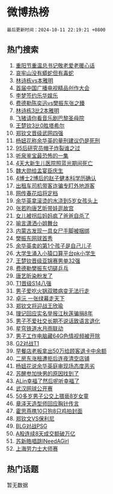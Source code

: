 # 微博热榜

`最后更新时间：2024-10-11 22:19:21 +0800`

## 热门搜索

1. [重阳节重温总书记敬老爱老暖心话](https://m.weibo.cn/search?containerid=100103type%3D1%26t%3D10%26q%3D%23%E9%87%8D%E9%98%B3%E8%8A%82%E9%87%8D%E6%B8%A9%E6%80%BB%E4%B9%A6%E8%AE%B0%E6%95%AC%E8%80%81%E7%88%B1%E8%80%81%E6%9A%96%E5%BF%83%E8%AF%9D%23&stream_entry_id=51&isnewpage=1&extparam=seat%3D1%26c_type%3D51%26q%3D%2523%25E9%2587%258D%25E9%2598%25B3%25E8%258A%2582%25E9%2587%258D%25E6%25B8%25A9%25E6%2580%25BB%25E4%25B9%25A6%25E8%25AE%25B0%25E6%2595%25AC%25E8%2580%2581%25E7%2588%25B1%25E8%2580%2581%25E6%259A%2596%25E5%25BF%2583%25E8%25AF%259D%2523%26pos%3D0%26stream_entry_id%3D51%26cate%3D10103%26filter_type%3Drealtimehot%26dgr%3D0%26display_time%3D1728656360%26pre_seqid%3D17286563604730382131716)
1. [哀牢山没有蟒蛇但有毒蛇](https://m.weibo.cn/search?containerid=100103type%3D1%26t%3D10%26q%3D%23%E5%93%80%E7%89%A2%E5%B1%B1%E6%B2%A1%E6%9C%89%E8%9F%92%E8%9B%87%E4%BD%86%E6%9C%89%E6%AF%92%E8%9B%87%23&stream_entry_id=31&isnewpage=1&extparam=seat%3D1%26band_rank%3D1%26flag%3D1%26filter_type%3Drealtimehot%26c_type%3D31%26lcate%3D5001%26q%3D%2523%25E5%2593%2580%25E7%2589%25A2%25E5%25B1%25B1%25E6%25B2%25A1%25E6%259C%2589%25E8%259F%2592%25E8%259B%2587%25E4%25BD%2586%25E6%259C%2589%25E6%25AF%2592%25E8%259B%2587%2523%26pos%3D0%26stream_entry_id%3D31%26cate%3D5001%26realpos%3D1%26dgr%3D0%26display_time%3D1728656360%26pre_seqid%3D17286563604730382131716)
1. [林诗栋vs本雅明](https://m.weibo.cn/search?containerid=100103type%3D1%26t%3D10%26q%3D%23%E6%9E%97%E8%AF%97%E6%A0%8Bvs%E6%9C%AC%E9%9B%85%E6%98%8E%23&stream_entry_id=31&isnewpage=1&extparam=seat%3D1%26band_rank%3D2%26flag%3D1%26filter_type%3Drealtimehot%26c_type%3D31%26lcate%3D5001%26q%3D%2523%25E6%259E%2597%25E8%25AF%2597%25E6%25A0%258Bvs%25E6%259C%25AC%25E9%259B%2585%25E6%2598%258E%2523%26pos%3D1%26stream_entry_id%3D31%26cate%3D5001%26realpos%3D2%26dgr%3D0%26display_time%3D1728656360%26pre_seqid%3D17286563604730382131716)
1. [首届中国广播电视精品创作大会](https://m.weibo.cn/search?containerid=100103type%3D1%26t%3D10%26q%3D%23%E9%A6%96%E5%B1%8A%E4%B8%AD%E5%9B%BD%E5%B9%BF%E6%92%AD%E7%94%B5%E8%A7%86%E7%B2%BE%E5%93%81%E5%88%9B%E4%BD%9C%E5%A4%A7%E4%BC%9A%23&stream_entry_id=31&isnewpage=1&extparam=seat%3D1%26band_rank%3D3%26flag%3D0%26filter_type%3Drealtimehot%26c_type%3D31%26lcate%3D5001%26q%3D%2523%25E9%25A6%2596%25E5%25B1%258A%25E4%25B8%25AD%25E5%259B%25BD%25E5%25B9%25BF%25E6%2592%25AD%25E7%2594%25B5%25E8%25A7%2586%25E7%25B2%25BE%25E5%2593%2581%25E5%2588%259B%25E4%25BD%259C%25E5%25A4%25A7%25E4%25BC%259A%2523%26pos%3D2%26stream_entry_id%3D31%26cate%3D5001%26realpos%3D3%26dgr%3D0%26display_time%3D1728656360%26pre_seqid%3D17286563604730382131716)
1. [李梦签约乐华娱乐](https://m.weibo.cn/search?containerid=100103type%3D1%26t%3D10%26q%3D%23%E6%9D%8E%E6%A2%A6%E7%AD%BE%E7%BA%A6%E4%B9%90%E5%8D%8E%E5%A8%B1%E4%B9%90%23&stream_entry_id=31&isnewpage=1&extparam=seat%3D1%26band_rank%3D4%26flag%3D2%26filter_type%3Drealtimehot%26c_type%3D31%26lcate%3D5001%26q%3D%2523%25E6%259D%258E%25E6%25A2%25A6%25E7%25AD%25BE%25E7%25BA%25A6%25E4%25B9%2590%25E5%258D%258E%25E5%25A8%25B1%25E4%25B9%2590%2523%26pos%3D3%26stream_entry_id%3D31%26cate%3D5001%26realpos%3D4%26dgr%3D0%26display_time%3D1728656360%26pre_seqid%3D17286563604730382131716)
1. [费德勒陈奕迅vs樊振东张之臻](https://m.weibo.cn/search?containerid=100103type%3D1%26t%3D10%26q%3D%23%E8%B4%B9%E5%BE%B7%E5%8B%92%E9%99%88%E5%A5%95%E8%BF%85vs%E6%A8%8A%E6%8C%AF%E4%B8%9C%E5%BC%A0%E4%B9%8B%E8%87%BB%23&stream_entry_id=31&isnewpage=1&extparam=seat%3D1%26band_rank%3D5%26flag%3D1%26filter_type%3Drealtimehot%26c_type%3D31%26lcate%3D5001%26q%3D%2523%25E8%25B4%25B9%25E5%25BE%25B7%25E5%258B%2592%25E9%2599%2588%25E5%25A5%2595%25E8%25BF%2585vs%25E6%25A8%258A%25E6%258C%25AF%25E4%25B8%259C%25E5%25BC%25A0%25E4%25B9%258B%25E8%2587%25BB%2523%26pos%3D4%26stream_entry_id%3D31%26cate%3D5001%26realpos%3D5%26dgr%3D0%26display_time%3D1728656360%26pre_seqid%3D17286563604730382131716)
1. [林诗栋3比2本雅明](https://m.weibo.cn/search?containerid=100103type%3D1%26t%3D10%26q%3D%23%E6%9E%97%E8%AF%97%E6%A0%8B3%E6%AF%942%E6%9C%AC%E9%9B%85%E6%98%8E%23&stream_entry_id=31&isnewpage=1&extparam=seat%3D1%26band_rank%3D6%26flag%3D1%26filter_type%3Drealtimehot%26c_type%3D31%26lcate%3D5001%26q%3D%2523%25E6%259E%2597%25E8%25AF%2597%25E6%25A0%258B3%25E6%25AF%25942%25E6%259C%25AC%25E9%259B%2585%25E6%2598%258E%2523%26pos%3D5%26stream_entry_id%3D31%26cate%3D5001%26realpos%3D6%26dgr%3D0%26display_time%3D1728656360%26pre_seqid%3D17286563604730382131716)
1. [飞猪请你看音乐剧巴黎圣母院](https://m.weibo.cn/search?containerid=100103type%3D1%26t%3D10%26q%3D%23%E9%A3%9E%E7%8C%AA%E8%AF%B7%E4%BD%A0%E7%9C%8B%E9%9F%B3%E4%B9%90%E5%89%A7%E5%B7%B4%E9%BB%8E%E5%9C%A3%E6%AF%8D%E9%99%A2%23&stream_entry_id=31&isnewpage=1&extparam=seat%3D1%26band_rank%3D7%26is_ad_pos%3D1%26filter_type%3Drealtimehot%26topic_ad%3D1%26c_type%3D31%26lcate%3D5001%26q%3D%2523%25E9%25A3%259E%25E7%258C%25AA%25E8%25AF%25B7%25E4%25BD%25A0%25E7%259C%258B%25E9%259F%25B3%25E4%25B9%2590%25E5%2589%25A7%25E5%25B7%25B4%25E9%25BB%258E%25E5%259C%25A3%25E6%25AF%258D%25E9%2599%25A2%2523%26pos%3D6%26stream_entry_id%3D31%26adid%3D258546%26cate%3D5001%26dgr%3D0%26display_time%3D1728656360%26pre_seqid%3D17286563604730382131716)
1. [王楚钦3比0胜塔希尔](https://m.weibo.cn/search?containerid=100103type%3D1%26t%3D10%26q%3D%23%E7%8E%8B%E6%A5%9A%E9%92%A63%E6%AF%940%E8%83%9C%E5%A1%94%E5%B8%8C%E5%B0%94%23&stream_entry_id=31&isnewpage=1&extparam=seat%3D1%26band_rank%3D7%26flag%3D1%26filter_type%3Drealtimehot%26c_type%3D31%26lcate%3D5001%26q%3D%2523%25E7%258E%258B%25E6%25A5%259A%25E9%2592%25A63%25E6%25AF%25940%25E8%2583%259C%25E5%25A1%2594%25E5%25B8%258C%25E5%25B0%2594%2523%26pos%3D7%26stream_entry_id%3D31%26cate%3D5001%26realpos%3D7%26dgr%3D0%26display_time%3D1728656360%26pre_seqid%3D17286563604730382131716)
1. [郑钦文晋级武网四强](https://m.weibo.cn/search?containerid=100103type%3D1%26t%3D10%26q%3D%23%E9%83%91%E9%92%A6%E6%96%87%E6%99%8B%E7%BA%A7%E6%AD%A6%E7%BD%91%E5%9B%9B%E5%BC%BA%23&stream_entry_id=31&isnewpage=1&extparam=seat%3D1%26band_rank%3D8%26flag%3D1%26filter_type%3Drealtimehot%26c_type%3D31%26lcate%3D5001%26q%3D%2523%25E9%2583%2591%25E9%2592%25A6%25E6%2596%2587%25E6%2599%258B%25E7%25BA%25A7%25E6%25AD%25A6%25E7%25BD%2591%25E5%259B%259B%25E5%25BC%25BA%2523%26pos%3D8%26stream_entry_id%3D31%26cate%3D5001%26realpos%3D8%26dgr%3D0%26display_time%3D1728656360%26pre_seqid%3D17286563604730382131716)
1. [杨妞花称余华英的量刑建议仍是死刑](https://m.weibo.cn/search?containerid=100103type%3D1%26t%3D10%26q%3D%23%E6%9D%A8%E5%A6%9E%E8%8A%B1%E7%A7%B0%E4%BD%99%E5%8D%8E%E8%8B%B1%E7%9A%84%E9%87%8F%E5%88%91%E5%BB%BA%E8%AE%AE%E4%BB%8D%E6%98%AF%E6%AD%BB%E5%88%91%23&stream_entry_id=31&isnewpage=1&extparam=seat%3D1%26band_rank%3D9%26flag%3D1%26filter_type%3Drealtimehot%26c_type%3D31%26lcate%3D5001%26q%3D%2523%25E6%259D%25A8%25E5%25A6%259E%25E8%258A%25B1%25E7%25A7%25B0%25E4%25BD%2599%25E5%258D%258E%25E8%258B%25B1%25E7%259A%2584%25E9%2587%258F%25E5%2588%2591%25E5%25BB%25BA%25E8%25AE%25AE%25E4%25BB%258D%25E6%2598%25AF%25E6%25AD%25BB%25E5%2588%2591%2523%26pos%3D9%26stream_entry_id%3D31%26cate%3D5001%26realpos%3D9%26dgr%3D0%26display_time%3D1728656360%26pre_seqid%3D17286563604730382131716)
1. [95后研究员帽子炸裂谁之过](https://m.weibo.cn/search?containerid=100103type%3D1%26t%3D10%26q%3D%2395%E5%90%8E%E7%A0%94%E7%A9%B6%E5%91%98%E5%B8%BD%E5%AD%90%E7%82%B8%E8%A3%82%E8%B0%81%E4%B9%8B%E8%BF%87%23&stream_entry_id=31&isnewpage=1&extparam=seat%3D1%26band_rank%3D10%26flag%3D1%26filter_type%3Drealtimehot%26c_type%3D31%26lcate%3D5001%26q%3D%252395%25E5%2590%258E%25E7%25A0%2594%25E7%25A9%25B6%25E5%2591%2598%25E5%25B8%25BD%25E5%25AD%2590%25E7%2582%25B8%25E8%25A3%2582%25E8%25B0%2581%25E4%25B9%258B%25E8%25BF%2587%2523%26pos%3D10%26stream_entry_id%3D31%26cate%3D5001%26realpos%3D10%26dgr%3D0%26display_time%3D1728656360%26pre_seqid%3D17286563604730382131716)
1. [听泉鉴宝最恐怖的一集](https://m.weibo.cn/search?containerid=100103type%3D1%26t%3D10%26q%3D%23%E5%90%AC%E6%B3%89%E9%89%B4%E5%AE%9D%E6%9C%80%E6%81%90%E6%80%96%E7%9A%84%E4%B8%80%E9%9B%86%23&stream_entry_id=31&isnewpage=1&extparam=seat%3D1%26band_rank%3D11%26flag%3D2%26filter_type%3Drealtimehot%26c_type%3D31%26lcate%3D5001%26q%3D%2523%25E5%2590%25AC%25E6%25B3%2589%25E9%2589%25B4%25E5%25AE%259D%25E6%259C%2580%25E6%2581%2590%25E6%2580%2596%25E7%259A%2584%25E4%25B8%2580%25E9%259B%2586%2523%26pos%3D11%26stream_entry_id%3D31%26cate%3D5001%26realpos%3D11%26dgr%3D0%26display_time%3D1728656360%26pre_seqid%3D17286563604730382131716)
1. [4天大新生儿医院照蓝光期间死亡](https://m.weibo.cn/search?containerid=100103type%3D1%26t%3D10%26q%3D%234%E5%A4%A9%E5%A4%A7%E6%96%B0%E7%94%9F%E5%84%BF%E5%8C%BB%E9%99%A2%E7%85%A7%E8%93%9D%E5%85%89%E6%9C%9F%E9%97%B4%E6%AD%BB%E4%BA%A1%23&stream_entry_id=31&isnewpage=1&extparam=seat%3D1%26band_rank%3D12%26flag%3D0%26filter_type%3Drealtimehot%26c_type%3D31%26lcate%3D5001%26q%3D%25234%25E5%25A4%25A9%25E5%25A4%25A7%25E6%2596%25B0%25E7%2594%259F%25E5%2584%25BF%25E5%258C%25BB%25E9%2599%25A2%25E7%2585%25A7%25E8%2593%259D%25E5%2585%2589%25E6%259C%259F%25E9%2597%25B4%25E6%25AD%25BB%25E4%25BA%25A1%2523%26pos%3D12%26stream_entry_id%3D31%26cate%3D5001%26realpos%3D12%26dgr%3D0%26display_time%3D1728656360%26pre_seqid%3D17286563604730382131716)
1. [魏大勋给孟宴臣庆生](https://m.weibo.cn/search?containerid=100103type%3D1%26t%3D10%26q%3D%23%E9%AD%8F%E5%A4%A7%E5%8B%8B%E7%BB%99%E5%AD%9F%E5%AE%B4%E8%87%A3%E5%BA%86%E7%94%9F%23&stream_entry_id=31&isnewpage=1&extparam=seat%3D1%26band_rank%3D13%26flag%3D1%26filter_type%3Drealtimehot%26c_type%3D31%26lcate%3D5001%26q%3D%2523%25E9%25AD%258F%25E5%25A4%25A7%25E5%258B%258B%25E7%25BB%2599%25E5%25AD%259F%25E5%25AE%25B4%25E8%2587%25A3%25E5%25BA%2586%25E7%2594%259F%2523%26pos%3D13%26stream_entry_id%3D31%26cate%3D5001%26realpos%3D13%26dgr%3D0%26display_time%3D1728656360%26pre_seqid%3D17286563604730382131716)
1. [4博士2博后的赵子健本科学历确认](https://m.weibo.cn/search?containerid=100103type%3D1%26t%3D10%26q%3D%234%E5%8D%9A%E5%A3%AB2%E5%8D%9A%E5%90%8E%E7%9A%84%E8%B5%B5%E5%AD%90%E5%81%A5%E6%9C%AC%E7%A7%91%E5%AD%A6%E5%8E%86%E7%A1%AE%E8%AE%A4%23&stream_entry_id=31&isnewpage=1&extparam=seat%3D1%26band_rank%3D14%26flag%3D1%26filter_type%3Drealtimehot%26c_type%3D31%26lcate%3D5001%26q%3D%25234%25E5%258D%259A%25E5%25A3%25AB2%25E5%258D%259A%25E5%2590%258E%25E7%259A%2584%25E8%25B5%25B5%25E5%25AD%2590%25E5%2581%25A5%25E6%259C%25AC%25E7%25A7%2591%25E5%25AD%25A6%25E5%258E%2586%25E7%25A1%25AE%25E8%25AE%25A4%2523%26pos%3D14%26stream_entry_id%3D31%26cate%3D5001%26realpos%3D14%26dgr%3D0%26display_time%3D1728656360%26pre_seqid%3D17286563604730382131716)
1. [出租车司机带客诈骗专盯外地游客](https://m.weibo.cn/search?containerid=100103type%3D1%26t%3D10%26q%3D%23%E5%87%BA%E7%A7%9F%E8%BD%A6%E5%8F%B8%E6%9C%BA%E5%B8%A6%E5%AE%A2%E8%AF%88%E9%AA%97%E4%B8%93%E7%9B%AF%E5%A4%96%E5%9C%B0%E6%B8%B8%E5%AE%A2%23&stream_entry_id=31&isnewpage=1&extparam=seat%3D1%26band_rank%3D15%26flag%3D1%26filter_type%3Drealtimehot%26c_type%3D31%26lcate%3D5001%26q%3D%2523%25E5%2587%25BA%25E7%25A7%259F%25E8%25BD%25A6%25E5%258F%25B8%25E6%259C%25BA%25E5%25B8%25A6%25E5%25AE%25A2%25E8%25AF%2588%25E9%25AA%2597%25E4%25B8%2593%25E7%259B%25AF%25E5%25A4%2596%25E5%259C%25B0%25E6%25B8%25B8%25E5%25AE%25A2%2523%26pos%3D15%26stream_entry_id%3D31%26cate%3D5001%26realpos%3D15%26dgr%3D0%26display_time%3D1728656360%26pre_seqid%3D17286563604730382131716)
1. [网传春花焰将定档](https://m.weibo.cn/search?containerid=100103type%3D1%26t%3D10%26q%3D%E7%BD%91%E4%BC%A0%E6%98%A5%E8%8A%B1%E7%84%B0%E5%B0%86%E5%AE%9A%E6%A1%A3&stream_entry_id=31&isnewpage=1&extparam=seat%3D1%26band_rank%3D16%26flag%3D1%26filter_type%3Drealtimehot%26c_type%3D31%26lcate%3D5001%26q%3D%25E7%25BD%2591%25E4%25BC%25A0%25E6%2598%25A5%25E8%258A%25B1%25E7%2584%25B0%25E5%25B0%2586%25E5%25AE%259A%25E6%25A1%25A3%26pos%3D16%26stream_entry_id%3D31%26cate%3D5001%26realpos%3D16%26dgr%3D0%26display_time%3D1728656360%26pre_seqid%3D17286563604730382131716)
1. [余华英拿滚烫的水浇到5岁女孩头上](https://m.weibo.cn/search?containerid=100103type%3D1%26t%3D10%26q%3D%23%E4%BD%99%E5%8D%8E%E8%8B%B1%E6%8B%BF%E6%BB%9A%E7%83%AB%E7%9A%84%E6%B0%B4%E6%B5%87%E5%88%B05%E5%B2%81%E5%A5%B3%E5%AD%A9%E5%A4%B4%E4%B8%8A%23&stream_entry_id=31&isnewpage=1&extparam=seat%3D1%26band_rank%3D17%26flag%3D0%26filter_type%3Drealtimehot%26c_type%3D31%26lcate%3D5001%26q%3D%2523%25E4%25BD%2599%25E5%258D%258E%25E8%258B%25B1%25E6%258B%25BF%25E6%25BB%259A%25E7%2583%25AB%25E7%259A%2584%25E6%25B0%25B4%25E6%25B5%2587%25E5%2588%25B05%25E5%25B2%2581%25E5%25A5%25B3%25E5%25AD%25A9%25E5%25A4%25B4%25E4%25B8%258A%2523%26pos%3D17%26stream_entry_id%3D31%26cate%3D5001%26realpos%3D17%26dgr%3D0%26display_time%3D1728656360%26pre_seqid%3D17286563604730382131716)
1. [张若昀唐艺昕带娃逛故宫](https://m.weibo.cn/search?containerid=100103type%3D1%26t%3D10%26q%3D%23%E5%BC%A0%E8%8B%A5%E6%98%80%E5%94%90%E8%89%BA%E6%98%95%E5%B8%A6%E5%A8%83%E9%80%9B%E6%95%85%E5%AE%AB%23&stream_entry_id=31&isnewpage=1&extparam=seat%3D1%26band_rank%3D18%26flag%3D0%26filter_type%3Drealtimehot%26c_type%3D31%26lcate%3D5001%26q%3D%2523%25E5%25BC%25A0%25E8%258B%25A5%25E6%2598%2580%25E5%2594%2590%25E8%2589%25BA%25E6%2598%2595%25E5%25B8%25A6%25E5%25A8%2583%25E9%2580%259B%25E6%2595%2585%25E5%25AE%25AB%2523%26pos%3D18%26stream_entry_id%3D31%26cate%3D5001%26realpos%3D18%26dgr%3D0%26display_time%3D1728656360%26pre_seqid%3D17286563604730382131716)
1. [女儿被拐后妈妈疯了爸爸自杀了](https://m.weibo.cn/search?containerid=100103type%3D1%26t%3D10%26q%3D%23%E5%A5%B3%E5%84%BF%E8%A2%AB%E6%8B%90%E5%90%8E%E5%A6%88%E5%A6%88%E7%96%AF%E4%BA%86%E7%88%B8%E7%88%B8%E8%87%AA%E6%9D%80%E4%BA%86%23&stream_entry_id=31&isnewpage=1&extparam=seat%3D1%26band_rank%3D19%26flag%3D1%26filter_type%3Drealtimehot%26c_type%3D31%26lcate%3D5001%26q%3D%2523%25E5%25A5%25B3%25E5%2584%25BF%25E8%25A2%25AB%25E6%258B%2590%25E5%2590%258E%25E5%25A6%2588%25E5%25A6%2588%25E7%2596%25AF%25E4%25BA%2586%25E7%2588%25B8%25E7%2588%25B8%25E8%2587%25AA%25E6%259D%2580%25E4%25BA%2586%2523%26pos%3D19%26stream_entry_id%3D31%26cate%3D5001%26realpos%3D19%26dgr%3D0%26display_time%3D1728656360%26pre_seqid%3D17286563604730382131716)
1. [喻言潇洒小姐舞台](https://m.weibo.cn/search?containerid=100103type%3D1%26t%3D10%26q%3D%23%E5%96%BB%E8%A8%80%E6%BD%87%E6%B4%92%E5%B0%8F%E5%A7%90%E8%88%9E%E5%8F%B0%23&stream_entry_id=31&isnewpage=1&extparam=seat%3D1%26band_rank%3D20%26flag%3D1%26filter_type%3Drealtimehot%26c_type%3D31%26lcate%3D5001%26q%3D%2523%25E5%2596%25BB%25E8%25A8%2580%25E6%25BD%2587%25E6%25B4%2592%25E5%25B0%258F%25E5%25A7%2590%25E8%2588%259E%25E5%258F%25B0%2523%26pos%3D20%26stream_entry_id%3D31%26cate%3D5001%26realpos%3D20%26dgr%3D0%26display_time%3D1728656360%26pre_seqid%3D17286563604730382131716)
1. [内蒙古发现一具女尸手脚被捆绑](https://m.weibo.cn/search?containerid=100103type%3D1%26t%3D10%26q%3D%23%E5%86%85%E8%92%99%E5%8F%A4%E5%8F%91%E7%8E%B0%E4%B8%80%E5%85%B7%E5%A5%B3%E5%B0%B8%E6%89%8B%E8%84%9A%E8%A2%AB%E6%8D%86%E7%BB%91%23&stream_entry_id=31&isnewpage=1&extparam=seat%3D1%26band_rank%3D21%26flag%3D2%26filter_type%3Drealtimehot%26c_type%3D31%26lcate%3D5001%26q%3D%2523%25E5%2586%2585%25E8%2592%2599%25E5%258F%25A4%25E5%258F%2591%25E7%258E%25B0%25E4%25B8%2580%25E5%2585%25B7%25E5%25A5%25B3%25E5%25B0%25B8%25E6%2589%258B%25E8%2584%259A%25E8%25A2%25AB%25E6%258D%2586%25E7%25BB%2591%2523%26pos%3D21%26stream_entry_id%3D31%26cate%3D5001%26realpos%3D21%26dgr%3D0%26display_time%3D1728656360%26pre_seqid%3D17286563604730382131716)
1. [樊振东网球首秀](https://m.weibo.cn/search?containerid=100103type%3D1%26t%3D10%26q%3D%23%E6%A8%8A%E6%8C%AF%E4%B8%9C%E7%BD%91%E7%90%83%E9%A6%96%E7%A7%80%23&stream_entry_id=31&isnewpage=1&extparam=seat%3D1%26band_rank%3D22%26flag%3D0%26filter_type%3Drealtimehot%26c_type%3D31%26lcate%3D5001%26q%3D%2523%25E6%25A8%258A%25E6%258C%25AF%25E4%25B8%259C%25E7%25BD%2591%25E7%2590%2583%25E9%25A6%2596%25E7%25A7%2580%2523%26pos%3D22%26stream_entry_id%3D31%26cate%3D5001%26realpos%3D22%26dgr%3D0%26display_time%3D1728656360%26pre_seqid%3D17286563604730382131716)
1. [余华英卖的第1个孩子是自己儿子](https://m.weibo.cn/search?containerid=100103type%3D1%26t%3D10%26q%3D%23%E4%BD%99%E5%8D%8E%E8%8B%B1%E5%8D%96%E7%9A%84%E7%AC%AC1%E4%B8%AA%E5%AD%A9%E5%AD%90%E6%98%AF%E8%87%AA%E5%B7%B1%E5%84%BF%E5%AD%90%23&stream_entry_id=31&isnewpage=1&extparam=seat%3D1%26band_rank%3D23%26flag%3D0%26filter_type%3Drealtimehot%26c_type%3D31%26lcate%3D5001%26q%3D%2523%25E4%25BD%2599%25E5%258D%258E%25E8%258B%25B1%25E5%258D%2596%25E7%259A%2584%25E7%25AC%25AC1%25E4%25B8%25AA%25E5%25AD%25A9%25E5%25AD%2590%25E6%2598%25AF%25E8%2587%25AA%25E5%25B7%25B1%25E5%2584%25BF%25E5%25AD%2590%2523%26pos%3D23%26stream_entry_id%3D31%26cate%3D5001%26realpos%3D23%26dgr%3D0%26display_time%3D1728656360%26pre_seqid%3D17286563604730382131716)
1. [大学生涌入小猿口算平台pk小学生](https://m.weibo.cn/search?containerid=100103type%3D1%26t%3D10%26q%3D%23%E5%A4%A7%E5%AD%A6%E7%94%9F%E6%B6%8C%E5%85%A5%E5%B0%8F%E7%8C%BF%E5%8F%A3%E7%AE%97%E5%B9%B3%E5%8F%B0pk%E5%B0%8F%E5%AD%A6%E7%94%9F%23&stream_entry_id=31&isnewpage=1&extparam=seat%3D1%26band_rank%3D24%26flag%3D1%26filter_type%3Drealtimehot%26c_type%3D31%26lcate%3D5001%26q%3D%2523%25E5%25A4%25A7%25E5%25AD%25A6%25E7%2594%259F%25E6%25B6%258C%25E5%2585%25A5%25E5%25B0%258F%25E7%258C%25BF%25E5%258F%25A3%25E7%25AE%2597%25E5%25B9%25B3%25E5%258F%25B0pk%25E5%25B0%258F%25E5%25AD%25A6%25E7%2594%259F%2523%26pos%3D24%26stream_entry_id%3D31%26cate%3D5001%26realpos%3D24%26dgr%3D0%26display_time%3D1728656360%26pre_seqid%3D17286563604730382131716)
1. [王楚钦晋级亚锦赛男单32强](https://m.weibo.cn/search?containerid=100103type%3D1%26t%3D10%26q%3D%23%E7%8E%8B%E6%A5%9A%E9%92%A6%E6%99%8B%E7%BA%A7%E4%BA%9A%E9%94%A6%E8%B5%9B%E7%94%B7%E5%8D%9532%E5%BC%BA%23&stream_entry_id=31&isnewpage=1&extparam=seat%3D1%26band_rank%3D25%26flag%3D1%26filter_type%3Drealtimehot%26c_type%3D31%26lcate%3D5001%26q%3D%2523%25E7%258E%258B%25E6%25A5%259A%25E9%2592%25A6%25E6%2599%258B%25E7%25BA%25A7%25E4%25BA%259A%25E9%2594%25A6%25E8%25B5%259B%25E7%2594%25B7%25E5%258D%259532%25E5%25BC%25BA%2523%26pos%3D25%26stream_entry_id%3D31%26cate%3D5001%26realpos%3D25%26dgr%3D0%26display_time%3D1728656360%26pre_seqid%3D17286563604730382131716)
1. [费德勒樊振东切磋乒乓](https://m.weibo.cn/search?containerid=100103type%3D1%26t%3D10%26q%3D%23%E8%B4%B9%E5%BE%B7%E5%8B%92%E6%A8%8A%E6%8C%AF%E4%B8%9C%E5%88%87%E7%A3%8B%E4%B9%92%E4%B9%93%23&stream_entry_id=31&isnewpage=1&extparam=seat%3D1%26band_rank%3D26%26flag%3D1%26filter_type%3Drealtimehot%26c_type%3D31%26lcate%3D5001%26q%3D%2523%25E8%25B4%25B9%25E5%25BE%25B7%25E5%258B%2592%25E6%25A8%258A%25E6%258C%25AF%25E4%25B8%259C%25E5%2588%2587%25E7%25A3%258B%25E4%25B9%2592%25E4%25B9%2593%2523%26pos%3D26%26stream_entry_id%3D31%26cate%3D5001%26realpos%3D26%26dgr%3D0%26display_time%3D1728656360%26pre_seqid%3D17286563604730382131716)
1. [唐艺昕染粉发了](https://m.weibo.cn/search?containerid=100103type%3D1%26t%3D10%26q%3D%23%E5%94%90%E8%89%BA%E6%98%95%E6%9F%93%E7%B2%89%E5%8F%91%E4%BA%86%23&stream_entry_id=31&isnewpage=1&extparam=seat%3D1%26band_rank%3D27%26flag%3D1%26filter_type%3Drealtimehot%26c_type%3D31%26lcate%3D5001%26q%3D%2523%25E5%2594%2590%25E8%2589%25BA%25E6%2598%2595%25E6%259F%2593%25E7%25B2%2589%25E5%258F%2591%25E4%25BA%2586%2523%26pos%3D27%26stream_entry_id%3D31%26cate%3D5001%26realpos%3D27%26dgr%3D0%26display_time%3D1728656360%26pre_seqid%3D17286563604730382131716)
1. [T1晋级S14八强](https://m.weibo.cn/search?containerid=100103type%3D1%26t%3D10%26q%3D%23T1%E6%99%8B%E7%BA%A7S14%E5%85%AB%E5%BC%BA%23&stream_entry_id=31&isnewpage=1&extparam=seat%3D1%26band_rank%3D28%26flag%3D1%26filter_type%3Drealtimehot%26c_type%3D31%26lcate%3D5001%26q%3D%2523T1%25E6%2599%258B%25E7%25BA%25A7S14%25E5%2585%25AB%25E5%25BC%25BA%2523%26pos%3D28%26stream_entry_id%3D31%26cate%3D5001%26realpos%3D28%26dgr%3D0%26display_time%3D1728656360%26pre_seqid%3D17286563604730382131716)
1. [男子爱吃火锅双膝病变无法行走](https://m.weibo.cn/search?containerid=100103type%3D1%26t%3D10%26q%3D%23%E7%94%B7%E5%AD%90%E7%88%B1%E5%90%83%E7%81%AB%E9%94%85%E5%8F%8C%E8%86%9D%E7%97%85%E5%8F%98%E6%97%A0%E6%B3%95%E8%A1%8C%E8%B5%B0%23&stream_entry_id=31&isnewpage=1&extparam=seat%3D1%26band_rank%3D29%26flag%3D0%26filter_type%3Drealtimehot%26c_type%3D31%26lcate%3D5001%26q%3D%2523%25E7%2594%25B7%25E5%25AD%2590%25E7%2588%25B1%25E5%2590%2583%25E7%2581%25AB%25E9%2594%2585%25E5%258F%258C%25E8%2586%259D%25E7%2597%2585%25E5%258F%2598%25E6%2597%25A0%25E6%25B3%2595%25E8%25A1%258C%25E8%25B5%25B0%2523%26pos%3D29%26stream_entry_id%3D31%26cate%3D5001%26realpos%3D29%26dgr%3D0%26display_time%3D1728656360%26pre_seqid%3D17286563604730382131716)
1. [卓沅 一张绿幕走天下](https://m.weibo.cn/search?containerid=100103type%3D1%26t%3D10%26q%3D%E5%8D%93%E6%B2%85+%E4%B8%80%E5%BC%A0%E7%BB%BF%E5%B9%95%E8%B5%B0%E5%A4%A9%E4%B8%8B&stream_entry_id=31&isnewpage=1&extparam=seat%3D1%26band_rank%3D30%26flag%3D1%26filter_type%3Drealtimehot%26c_type%3D31%26lcate%3D5001%26q%3D%25E5%258D%2593%25E6%25B2%2585%2520%25E4%25B8%2580%25E5%25BC%25A0%25E7%25BB%25BF%25E5%25B9%2595%25E8%25B5%25B0%25E5%25A4%25A9%25E4%25B8%258B%26pos%3D30%26stream_entry_id%3D31%26cate%3D5001%26realpos%3D30%26dgr%3D0%26display_time%3D1728656360%26pre_seqid%3D17286563604730382131716)
1. [郑钦文将迎战王欣瑜](https://m.weibo.cn/search?containerid=100103type%3D1%26t%3D10%26q%3D%23%E9%83%91%E9%92%A6%E6%96%87%E5%B0%86%E8%BF%8E%E6%88%98%E7%8E%8B%E6%AC%A3%E7%91%9C%23&stream_entry_id=31&isnewpage=1&extparam=seat%3D1%26band_rank%3D31%26flag%3D1%26filter_type%3Drealtimehot%26c_type%3D31%26lcate%3D5001%26q%3D%2523%25E9%2583%2591%25E9%2592%25A6%25E6%2596%2587%25E5%25B0%2586%25E8%25BF%258E%25E6%2588%2598%25E7%258E%258B%25E6%25AC%25A3%25E7%2591%259C%2523%26pos%3D31%26stream_entry_id%3D31%26cate%3D5001%26realpos%3D31%26dgr%3D0%26display_time%3D1728656360%26pre_seqid%3D17286563604730382131716)
1. [理记回应实名举报江秋莲骗捐8年](https://m.weibo.cn/search?containerid=100103type%3D1%26t%3D10%26q%3D%23%E7%90%86%E8%AE%B0%E5%9B%9E%E5%BA%94%E5%AE%9E%E5%90%8D%E4%B8%BE%E6%8A%A5%E6%B1%9F%E7%A7%8B%E8%8E%B2%E9%AA%97%E6%8D%908%E5%B9%B4%23&stream_entry_id=31&isnewpage=1&extparam=seat%3D1%26band_rank%3D32%26flag%3D0%26filter_type%3Drealtimehot%26c_type%3D31%26lcate%3D5001%26q%3D%2523%25E7%2590%2586%25E8%25AE%25B0%25E5%259B%259E%25E5%25BA%2594%25E5%25AE%259E%25E5%2590%258D%25E4%25B8%25BE%25E6%258A%25A5%25E6%25B1%259F%25E7%25A7%258B%25E8%258E%25B2%25E9%25AA%2597%25E6%258D%25908%25E5%25B9%25B4%2523%26pos%3D32%26stream_entry_id%3D31%26cate%3D5001%26realpos%3D32%26dgr%3D0%26display_time%3D1728656360%26pre_seqid%3D17286563604730382131716)
1. [男子不爱社交长期不说话致语言退化](https://m.weibo.cn/search?containerid=100103type%3D1%26t%3D10%26q%3D%23%E7%94%B7%E5%AD%90%E4%B8%8D%E7%88%B1%E7%A4%BE%E4%BA%A4%E9%95%BF%E6%9C%9F%E4%B8%8D%E8%AF%B4%E8%AF%9D%E8%87%B4%E8%AF%AD%E8%A8%80%E9%80%80%E5%8C%96%23&stream_entry_id=31&isnewpage=1&extparam=seat%3D1%26band_rank%3D33%26flag%3D0%26filter_type%3Drealtimehot%26c_type%3D31%26lcate%3D5001%26q%3D%2523%25E7%2594%25B7%25E5%25AD%2590%25E4%25B8%258D%25E7%2588%25B1%25E7%25A4%25BE%25E4%25BA%25A4%25E9%2595%25BF%25E6%259C%259F%25E4%25B8%258D%25E8%25AF%25B4%25E8%25AF%259D%25E8%2587%25B4%25E8%25AF%25AD%25E8%25A8%2580%25E9%2580%2580%25E5%258C%2596%2523%26pos%3D33%26stream_entry_id%3D31%26cate%3D5001%26realpos%3D33%26dgr%3D0%26display_time%3D1728656360%26pre_seqid%3D17286563604730382131716)
1. [星穹铁道水月雨联动](https://m.weibo.cn/search?containerid=100103type%3D1%26t%3D10%26q%3D%23%E6%98%9F%E7%A9%B9%E9%93%81%E9%81%93%E6%B0%B4%E6%9C%88%E9%9B%A8%E8%81%94%E5%8A%A8%23&stream_entry_id=31&isnewpage=1&extparam=seat%3D1%26band_rank%3D34%26flag%3D1%26filter_type%3Drealtimehot%26c_type%3D31%26lcate%3D5001%26q%3D%2523%25E6%2598%259F%25E7%25A9%25B9%25E9%2593%2581%25E9%2581%2593%25E6%25B0%25B4%25E6%259C%2588%25E9%259B%25A8%25E8%2581%2594%25E5%258A%25A8%2523%26pos%3D34%26stream_entry_id%3D31%26cate%3D5001%26realpos%3D34%26dgr%3D0%26display_time%3D1728656360%26pre_seqid%3D17286563604730382131716)
1. [男子工作电脑藏64G色情视频被开除](https://m.weibo.cn/search?containerid=100103type%3D1%26t%3D10%26q%3D%23%E7%94%B7%E5%AD%90%E5%B7%A5%E4%BD%9C%E7%94%B5%E8%84%91%E8%97%8F64G%E8%89%B2%E6%83%85%E8%A7%86%E9%A2%91%E8%A2%AB%E5%BC%80%E9%99%A4%23&stream_entry_id=31&isnewpage=1&extparam=seat%3D1%26band_rank%3D35%26flag%3D0%26filter_type%3Drealtimehot%26c_type%3D31%26lcate%3D5001%26q%3D%2523%25E7%2594%25B7%25E5%25AD%2590%25E5%25B7%25A5%25E4%25BD%259C%25E7%2594%25B5%25E8%2584%2591%25E8%2597%258F64G%25E8%2589%25B2%25E6%2583%2585%25E8%25A7%2586%25E9%25A2%2591%25E8%25A2%25AB%25E5%25BC%2580%25E9%2599%25A4%2523%26pos%3D35%26stream_entry_id%3D31%26cate%3D5001%26realpos%3D35%26dgr%3D0%26display_time%3D1728656360%26pre_seqid%3D17286563604730382131716)
1. [G2对战T1](https://m.weibo.cn/search?containerid=100103type%3D1%26t%3D10%26q%3D%23G2%E5%AF%B9%E6%88%98T1%23&stream_entry_id=31&isnewpage=1&extparam=seat%3D1%26band_rank%3D36%26flag%3D0%26filter_type%3Drealtimehot%26c_type%3D31%26lcate%3D5001%26q%3D%2523G2%25E5%25AF%25B9%25E6%2588%2598T1%2523%26pos%3D36%26stream_entry_id%3D31%26cate%3D5001%26realpos%3D36%26dgr%3D0%26display_time%3D1728656360%26pre_seqid%3D17286563604730382131716)
1. [早餐店老板拿出50万给顾客退卡中余额](https://m.weibo.cn/search?containerid=100103type%3D1%26t%3D10%26q%3D%23%E6%97%A9%E9%A4%90%E5%BA%97%E8%80%81%E6%9D%BF%E6%8B%BF%E5%87%BA50%E4%B8%87%E7%BB%99%E9%A1%BE%E5%AE%A2%E9%80%80%E5%8D%A1%E4%B8%AD%E4%BD%99%E9%A2%9D%23&stream_entry_id=31&isnewpage=1&extparam=seat%3D1%26band_rank%3D37%26flag%3D0%26filter_type%3Drealtimehot%26c_type%3D31%26lcate%3D5001%26q%3D%2523%25E6%2597%25A9%25E9%25A4%2590%25E5%25BA%2597%25E8%2580%2581%25E6%259D%25BF%25E6%258B%25BF%25E5%2587%25BA50%25E4%25B8%2587%25E7%25BB%2599%25E9%25A1%25BE%25E5%25AE%25A2%25E9%2580%2580%25E5%258D%25A1%25E4%25B8%25AD%25E4%25BD%2599%25E9%25A2%259D%2523%26pos%3D37%26stream_entry_id%3D31%26cate%3D5001%26realpos%3D37%26dgr%3D0%26display_time%3D1728656360%26pre_seqid%3D17286563604730382131716)
1. [二房东涨租遭拒后连夜清空店铺](https://m.weibo.cn/search?containerid=100103type%3D1%26t%3D10%26q%3D%23%E4%BA%8C%E6%88%BF%E4%B8%9C%E6%B6%A8%E7%A7%9F%E9%81%AD%E6%8B%92%E5%90%8E%E8%BF%9E%E5%A4%9C%E6%B8%85%E7%A9%BA%E5%BA%97%E9%93%BA%23&stream_entry_id=31&isnewpage=1&extparam=seat%3D1%26band_rank%3D38%26flag%3D0%26filter_type%3Drealtimehot%26c_type%3D31%26lcate%3D5001%26q%3D%2523%25E4%25BA%258C%25E6%2588%25BF%25E4%25B8%259C%25E6%25B6%25A8%25E7%25A7%259F%25E9%2581%25AD%25E6%258B%2592%25E5%2590%258E%25E8%25BF%259E%25E5%25A4%259C%25E6%25B8%2585%25E7%25A9%25BA%25E5%25BA%2597%25E9%2593%25BA%2523%26pos%3D38%26stream_entry_id%3D31%26cate%3D5001%26realpos%3D38%26dgr%3D0%26display_time%3D1728656360%26pre_seqid%3D17286563604730382131716)
1. [杨妞花说余华英庭审现场态度恶劣](https://m.weibo.cn/search?containerid=100103type%3D1%26t%3D10%26q%3D%23%E6%9D%A8%E5%A6%9E%E8%8A%B1%E8%AF%B4%E4%BD%99%E5%8D%8E%E8%8B%B1%E5%BA%AD%E5%AE%A1%E7%8E%B0%E5%9C%BA%E6%80%81%E5%BA%A6%E6%81%B6%E5%8A%A3%23&stream_entry_id=31&isnewpage=1&extparam=seat%3D1%26band_rank%3D39%26flag%3D1%26filter_type%3Drealtimehot%26c_type%3D31%26lcate%3D5001%26q%3D%2523%25E6%259D%25A8%25E5%25A6%259E%25E8%258A%25B1%25E8%25AF%25B4%25E4%25BD%2599%25E5%258D%258E%25E8%258B%25B1%25E5%25BA%25AD%25E5%25AE%25A1%25E7%258E%25B0%25E5%259C%25BA%25E6%2580%2581%25E5%25BA%25A6%25E6%2581%25B6%25E5%258A%25A3%2523%26pos%3D39%26stream_entry_id%3D31%26cate%3D5001%26realpos%3D39%26dgr%3D0%26display_time%3D1728656360%26pre_seqid%3D17286563604730382131716)
1. [苏醒参加快男的原因找到了](https://m.weibo.cn/search?containerid=100103type%3D1%26t%3D10%26q%3D%E8%8B%8F%E9%86%92%E5%8F%82%E5%8A%A0%E5%BF%AB%E7%94%B7%E7%9A%84%E5%8E%9F%E5%9B%A0%E6%89%BE%E5%88%B0%E4%BA%86&stream_entry_id=31&isnewpage=1&extparam=seat%3D1%26band_rank%3D40%26flag%3D1%26filter_type%3Drealtimehot%26c_type%3D31%26lcate%3D5001%26q%3D%25E8%258B%258F%25E9%2586%2592%25E5%258F%2582%25E5%258A%25A0%25E5%25BF%25AB%25E7%2594%25B7%25E7%259A%2584%25E5%258E%259F%25E5%259B%25A0%25E6%2589%25BE%25E5%2588%25B0%25E4%25BA%2586%26pos%3D40%26stream_entry_id%3D31%26cate%3D5001%26realpos%3D40%26dgr%3D0%26display_time%3D1728656360%26pre_seqid%3D17286563604730382131716)
1. [ALin幸福了然后呢听幸福了](https://m.weibo.cn/search?containerid=100103type%3D1%26t%3D10%26q%3D%23ALin%E5%B9%B8%E7%A6%8F%E4%BA%86%E7%84%B6%E5%90%8E%E5%91%A2%E5%90%AC%E5%B9%B8%E7%A6%8F%E4%BA%86%23&stream_entry_id=31&isnewpage=1&extparam=seat%3D1%26band_rank%3D41%26flag%3D1%26filter_type%3Drealtimehot%26c_type%3D31%26lcate%3D5001%26q%3D%2523ALin%25E5%25B9%25B8%25E7%25A6%258F%25E4%25BA%2586%25E7%2584%25B6%25E5%2590%258E%25E5%2591%25A2%25E5%2590%25AC%25E5%25B9%25B8%25E7%25A6%258F%25E4%25BA%2586%2523%26pos%3D41%26stream_entry_id%3D31%26cate%3D5001%26realpos%3D41%26dgr%3D0%26display_time%3D1728656360%26pre_seqid%3D17286563604730382131716)
1. [武汉网球公开赛](https://m.weibo.cn/search?containerid=100103type%3D1%26t%3D10%26q%3D%E6%AD%A6%E6%B1%89%E7%BD%91%E7%90%83%E5%85%AC%E5%BC%80%E8%B5%9B&stream_entry_id=31&isnewpage=1&extparam=seat%3D1%26band_rank%3D42%26flag%3D1%26filter_type%3Drealtimehot%26c_type%3D31%26lcate%3D5001%26q%3D%25E6%25AD%25A6%25E6%25B1%2589%25E7%25BD%2591%25E7%2590%2583%25E5%2585%25AC%25E5%25BC%2580%25E8%25B5%259B%26pos%3D42%26stream_entry_id%3D31%26cate%3D5001%26realpos%3D42%26dgr%3D0%26display_time%3D1728656360%26pre_seqid%3D17286563604730382131716)
1. [50多岁男子公交上猥亵8岁女童](https://m.weibo.cn/search?containerid=100103type%3D1%26t%3D10%26q%3D%2350%E5%A4%9A%E5%B2%81%E7%94%B7%E5%AD%90%E5%85%AC%E4%BA%A4%E4%B8%8A%E7%8C%A5%E4%BA%B58%E5%B2%81%E5%A5%B3%E7%AB%A5%23&stream_entry_id=31&isnewpage=1&extparam=seat%3D1%26band_rank%3D43%26flag%3D0%26filter_type%3Drealtimehot%26c_type%3D31%26lcate%3D5001%26q%3D%252350%25E5%25A4%259A%25E5%25B2%2581%25E7%2594%25B7%25E5%25AD%2590%25E5%2585%25AC%25E4%25BA%25A4%25E4%25B8%258A%25E7%258C%25A5%25E4%25BA%25B58%25E5%25B2%2581%25E5%25A5%25B3%25E7%25AB%25A5%2523%26pos%3D43%26stream_entry_id%3D31%26cate%3D5001%26realpos%3D43%26dgr%3D0%26display_time%3D1728656360%26pre_seqid%3D17286563604730382131716)
1. [章泽天造型师回应胸针传言](https://m.weibo.cn/search?containerid=100103type%3D1%26t%3D10%26q%3D%23%E7%AB%A0%E6%B3%BD%E5%A4%A9%E9%80%A0%E5%9E%8B%E5%B8%88%E5%9B%9E%E5%BA%94%E8%83%B8%E9%92%88%E4%BC%A0%E8%A8%80%23&stream_entry_id=31&isnewpage=1&extparam=seat%3D1%26band_rank%3D44%26flag%3D0%26filter_type%3Drealtimehot%26c_type%3D31%26lcate%3D5001%26q%3D%2523%25E7%25AB%25A0%25E6%25B3%25BD%25E5%25A4%25A9%25E9%2580%25A0%25E5%259E%258B%25E5%25B8%2588%25E5%259B%259E%25E5%25BA%2594%25E8%2583%25B8%25E9%2592%2588%25E4%25BC%25A0%25E8%25A8%2580%2523%26pos%3D44%26stream_entry_id%3D31%26cate%3D5001%26realpos%3D44%26dgr%3D0%26display_time%3D1728656360%26pre_seqid%3D17286563604730382131716)
1. [霍思燕携10只狗8只鸡拍封面](https://m.weibo.cn/search?containerid=100103type%3D1%26t%3D10%26q%3D%23%E9%9C%8D%E6%80%9D%E7%87%95%E6%90%BA10%E5%8F%AA%E7%8B%978%E5%8F%AA%E9%B8%A1%E6%8B%8D%E5%B0%81%E9%9D%A2%23&stream_entry_id=31&isnewpage=1&extparam=seat%3D1%26band_rank%3D45%26flag%3D0%26filter_type%3Drealtimehot%26c_type%3D31%26lcate%3D5001%26q%3D%2523%25E9%259C%258D%25E6%2580%259D%25E7%2587%2595%25E6%2590%25BA10%25E5%258F%25AA%25E7%258B%25978%25E5%258F%25AA%25E9%25B8%25A1%25E6%258B%258D%25E5%25B0%2581%25E9%259D%25A2%2523%26pos%3D45%26stream_entry_id%3D31%26cate%3D5001%26realpos%3D45%26dgr%3D0%26display_time%3D1728656360%26pre_seqid%3D17286563604730382131716)
1. [郑钦文VS保利尼](https://m.weibo.cn/search?containerid=100103type%3D1%26t%3D10%26q%3D%23%E9%83%91%E9%92%A6%E6%96%87VS%E4%BF%9D%E5%88%A9%E5%B0%BC%23&stream_entry_id=31&isnewpage=1&extparam=seat%3D1%26band_rank%3D46%26flag%3D0%26filter_type%3Drealtimehot%26c_type%3D31%26lcate%3D5001%26q%3D%2523%25E9%2583%2591%25E9%2592%25A6%25E6%2596%2587VS%25E4%25BF%259D%25E5%2588%25A9%25E5%25B0%25BC%2523%26pos%3D46%26stream_entry_id%3D31%26cate%3D5001%26realpos%3D46%26dgr%3D0%26display_time%3D1728656360%26pre_seqid%3D17286563604730382131716)
1. [BLG对战PSG](https://m.weibo.cn/search?containerid=100103type%3D1%26t%3D10%26q%3D%23BLG%E5%AF%B9%E6%88%98PSG%23&stream_entry_id=31&isnewpage=1&extparam=seat%3D1%26band_rank%3D47%26flag%3D1%26filter_type%3Drealtimehot%26c_type%3D31%26lcate%3D5001%26q%3D%2523BLG%25E5%25AF%25B9%25E6%2588%2598PSG%2523%26pos%3D47%26stream_entry_id%3D31%26cate%3D5001%26realpos%3D47%26dgr%3D0%26display_time%3D1728656360%26pre_seqid%3D17286563604730382131716)
1. [A股连续8天成交额破万亿](https://m.weibo.cn/search?containerid=100103type%3D1%26t%3D10%26q%3D%23A%E8%82%A1%E8%BF%9E%E7%BB%AD8%E5%A4%A9%E6%88%90%E4%BA%A4%E9%A2%9D%E7%A0%B4%E4%B8%87%E4%BA%BF%23&stream_entry_id=31&isnewpage=1&extparam=seat%3D1%26band_rank%3D48%26flag%3D1%26filter_type%3Drealtimehot%26c_type%3D31%26lcate%3D5001%26q%3D%2523A%25E8%2582%25A1%25E8%25BF%259E%25E7%25BB%25AD8%25E5%25A4%25A9%25E6%2588%2590%25E4%25BA%25A4%25E9%25A2%259D%25E7%25A0%25B4%25E4%25B8%2587%25E4%25BA%25BF%2523%26pos%3D48%26stream_entry_id%3D31%26cate%3D5001%26realpos%3D48%26dgr%3D0%26display_time%3D1728656360%26pre_seqid%3D17286563604730382131716)
1. [苏新皓唱跳INeedAGirl](https://m.weibo.cn/search?containerid=100103type%3D1%26t%3D10%26q%3D%23%E8%8B%8F%E6%96%B0%E7%9A%93%E5%94%B1%E8%B7%B3INeedAGirl%23&stream_entry_id=31&isnewpage=1&extparam=seat%3D1%26band_rank%3D49%26flag%3D1%26filter_type%3Drealtimehot%26c_type%3D31%26lcate%3D5001%26q%3D%2523%25E8%258B%258F%25E6%2596%25B0%25E7%259A%2593%25E5%2594%25B1%25E8%25B7%25B3INeedAGirl%2523%26pos%3D49%26stream_entry_id%3D31%26cate%3D5001%26realpos%3D49%26dgr%3D0%26display_time%3D1728656360%26pre_seqid%3D17286563604730382131716)
1. [上海劳力士大师赛](https://m.weibo.cn/search?containerid=100103type%3D1%26t%3D10%26q%3D%23%E4%B8%8A%E6%B5%B7%E5%8A%B3%E5%8A%9B%E5%A3%AB%E5%A4%A7%E5%B8%88%E8%B5%9B%23&stream_entry_id=31&isnewpage=1&extparam=seat%3D1%26band_rank%3D50%26flag%3D1%26filter_type%3Drealtimehot%26c_type%3D31%26lcate%3D5001%26q%3D%2523%25E4%25B8%258A%25E6%25B5%25B7%25E5%258A%25B3%25E5%258A%259B%25E5%25A3%25AB%25E5%25A4%25A7%25E5%25B8%2588%25E8%25B5%259B%2523%26pos%3D50%26stream_entry_id%3D31%26cate%3D5001%26realpos%3D50%26dgr%3D0%26display_time%3D1728656360%26pre_seqid%3D17286563604730382131716)

## 热门话题

暂无数据
